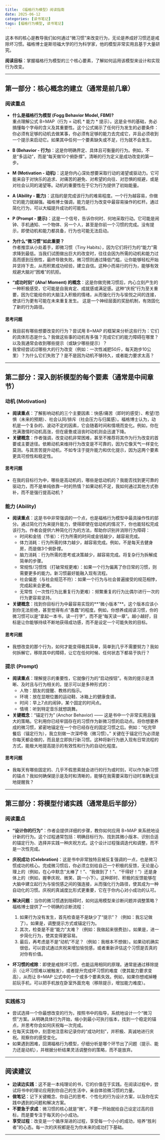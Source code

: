 ```yaml
---
title: 《福格行为模型》阅读指南
date: 2025-06-12
categories: [读书笔记]
tags: [福格行为模型, 读书笔记]
---
```

这本书的核心是教导我们如何通过“微习惯”来改变行为，无论是养成好习惯还是戒除坏习惯。福格博士是斯坦福大学的行为科学家，他的模型非常实用且基于大量研究。

**阅读目标**：掌握福格行为模型的三个核心要素，了解如何运用该模型来设计和实现行为改变。

---

## 第一部分：核心概念的建立（通常是前几章）

### 阅读重点

- **什么是福格行为模型 (Fogg Behavior Model, FBM)?**  
  重点理解公式 B=MAP（行为 = 动机 * 能力 * 提示）。这是全书的基础，务必搞懂每个字母的含义及其重要性。这个公式揭示了任何行为发生的必要条件：你必须有足够的动机去做某事，你必须有足够的能力去完成它，并且必须收到一个提示来启动它。如果其中任何一个要素缺失或不足，行为就不会发生。

- **B (Behavior - 行为)**：这是你明确界定、具体且可衡量的行为。例如，不是“多运动”，而是“每天做10个俯卧撑”。清晰的行为定义是成功改变的第一步。

- **M (Motivation - 动机)**：这是你内心深处想要采取行动的渴望或驱动力。它可能来自于对快乐的追求、对痛苦的避免、对希望的向往、对恐惧的规避，或是对社会认同的渴望等。动机的重要性在于它为行为提供了初始能量。

- **A (Ability - 能力)**：这指的是完成该行为的难易程度。一个行为越容易，你做它的能力就越强。福格博士强调，能力是行为改变中最容易操作的杠杆。通过简化行为，可以大幅提升成功的可能性。

- **P (Prompt - 提示)**：这是一个信号，告诉你何时、何地采取行动。它可能是闹钟、手机通知、一个物体、另一个人，甚至是你前一个习惯的完成。没有提示，即使动机和能力都具备，行为也可能无法启动。

- **为什么“微习惯”如此重要？**  
  作者推崇从小处着手，即微习惯（Tiny Habits），因为它们将行为的“能力”需求降到最低。当我们试图做出巨大的改变时，往往会因为所需的动机和能力过高而感到压倒性，最终导致失败。微习惯则通过降低门槛，让你能够轻松开始并坚持下去，从而积累成功经验，建立自信。这种小而易行的行为，能够有效规避大脑对“困难”的抗拒。

- **“成功时刻” (Aha! Moment) 的概念**：这是你做完微习惯后，内心立刻产生的一种积极感受，它可能是自我肯定、成就感或满足感。这种“庆祝”行为至关重要，因为它能给你的大脑注入积极的情绪，从而强化行为与愉悦之间的连接，使该行为更有可能在未来重复发生。 这是一个神经层面的奖励机制，有效固化了新的行为路径。

#### 思考问题

- 我目前有哪些想要改变的行为？尝试用 B=MAP 的框架来分析这些行为：它们的具体形态是什么？我做这些事的动机有多强？完成它们的能力障碍在哪里？以及我通常会收到哪些提示（或缺少哪些提示）？
- 我曾经尝试过哪些大的行为改变（例如：一次性减肥50斤，每天跑步10公里）？为什么它们失败了？是不是因为动机不够持久，或者能力要求太高？

---

## 第二部分：深入剖析模型的每个要素（通常是中间章节）

### 动机 (Motivation)

- **阅读重点**：了解影响动机的三个主要因素：快感/痛苦（即时的感受）、希望/恐惧（未来的预期）、社会认同/排斥（社会压力与归属感）。福格博士认为，动机是一个复杂的、波动不定的因素，它会随着时间和情境而变化。例如，你在充满激情时动机高涨，但在疲惫或沮丧时动机则会迅速下降。
- **关键概念**：作者强调，改变动机非常困难，甚至不推荐将其作为行为改变的首要或主要途径。依赖动机来维持行为改变是不可靠的，因为它像天气一样变化莫测。与其苦苦提升动机，不如专注于提升能力和优化提示，因为这两个要素更具可控性和稳定性。

#### 思考问题

- 在我的目标行为中，哪些是高动机的，哪些是低动机的？我能否找到更可靠的驱动力，而不是单纯依靠一时的热情？如果动机不足，我如何通过其他方式弥补，而不是强行提高动机？

### 能力 (Ability)

- **阅读重点**：这是书中非常强调的一个点，也是福格行为模型中最具操作性的部分。通过简化行为来提升能力，使得即使在低动机的情况下，你也能轻松完成该行为。作者会提供六种简化行为的方法，帮助你识别并消除行为障碍：
  - 时间和金钱（节省）：行为所需的时间或金钱越少，越容易完成。
  - 体力消耗：行为所需的体力越少，越容易完成。例如，不是每天去健身房，而是做3个俯卧撑。
  - 脑力消耗：行为所需的思考或决策越少，越容易完成。将复杂行为拆解成简单的步骤。
  - 常规性/习惯性（打破常规更难）：如果一个行为偏离了你日常的习惯，则需要更多的能力。新习惯最好能融入现有流程。
  - 社会偏差（与社会规范不符）：如果一个行为与社会普遍接受的规范相悖，完成起来会更难。
  - 无常性（一次性行为比重复行为更难）：频繁重复的行为比偶尔进行一次的行为更容易坚持。
- **关键概念**：找到你目标行为中最容易实现的**“微小版本”**。这个版本应该小到你无法拒绝，甚至觉得有点“愚蠢”的程度。例如，你想养成阅读习惯，你的微习惯可以是“拿起一本书，读一行字”，而不是“每天读一章”。越小越好，目标是让你能够持续不断地获得成功感，而不是设定一个可能失败的目标。

#### 思考问题

- 我想改变的那个行为，如何才能变得极其简单，简单到几乎不需要努力？我如何拆解它，移除其中的障碍，让它在任何时候、任何状态下都易于执行？

### 提示 (Prompt)

- **阅读重点**：理解提示的重要性，它就像行为的“启动按钮”。有效的提示是清晰、及时且与行为相关的。提示可以是多种形式的：
  - 人物：朋友的提醒、教练的指示。
  - 环境：放在显眼位置的运动鞋、冰箱上的健康食谱。
  - 时间：早上7点的闹钟，某个固定的时间点。
  - 情境：听到特定音乐就想跳舞。
- **关键概念**：“锚定行为” (Anchor Behavior) —— 这是书中一个非常实用且强大的策略。它利用你已经牢固存在的习惯作为新微习惯的启动点。将你想要养成的微习惯，紧密地锚定在一个你已经存在的固定习惯之后。例如：“吃完早餐后（锚定行为），我立刻做一次深呼吸（微习惯）。” 关键在于锚定行为必须是你每天都会做的，而且是立即执行新习惯。这种将新行为嵌入现有日常流程的方式，能极大地提高提示的有效性和行为的自动化程度。

#### 思考问题

- 我每天有哪些固定的、几乎不假思索就会进行的行为或时刻，可以作为新习惯的锚点？我如何确保提示是及时和清晰的，能够在我需要采取行动时准确无误地提醒我？

---

## 第三部分：将模型付诸实践（通常是后半部分）

### 阅读重点

- **“设计你的行为”**：作者会提供详细的步骤，教你如何应用 B=MAP 来系统地设计新的行为。这个过程通常包括：明确目标行为、找到其微小版本、识别合适的锚定行为、选择并实践一种庆祝方式。这个设计过程强调迭代和调整，而不是一次性完成。

- **庆祝成功 (Celebration)**：这是书中非常独特且被反复强调的一点，也是微习惯成功的核心。完成微习惯后，你必须立刻给自己一个积极的反馈，无论是心理上的（例如，在心中默念“太棒了！”、“我做到了！”、“干得好！”）还是身体上的（例如，握拳庆祝、微笑、跳一小下）。这种即时、积极的反馈能够在大脑中建立起行为与愉悦感之间的强连接，从而强化行为路径，使其成为一种自动化的习惯。庆祝的真诚度比形式更重要，它在于你内心对小成功的认可。

- **解决问题**：当你的微习惯遇到阻碍时，如何运用模型来诊断问题并调整策略？福格博士提供了一个明确的诊断流程：
  1. 如果行为没有发生，首先检查是不是缺少了“提示”？（例如：我忘记做了）。如果是，调整提示方式或锚定行为。
  2. 其次，检查是不是“能力”太难？（例如：我做起来很费劲）。如果是，进一步简化行为，使其变得更容易。
  3. 最后，再考虑是不是“动机”不足？（例如：我根本不想做）。如果动机确实很低，可以尝试通过庆祝来增加愉悦感，或者重新评估这个习惯是否真的对你有价值。

- **坏习惯的戒除**：即使是戒除坏习惯，也能运用相同的原理。通常是通过移除提示（让坏习惯难以被触发），或者提升完成坏习惯的难度（使其能力要求变高），从而让 B=MAP 公式中的一个或多个要素失效。例如，如果你想戒掉睡前玩手机，可以把手机放在卧室外面充电（移除提示，增加能力难度）。

---

### 实践练习

- 尝试选择一个你最想改变的行为，按照书中的指导，系统地设计一个“微习惯”方案。从明确具体行为开始，缩小到最小可执行版本，找到一个稳定的锚点，并思考你会如何庆祝每一次完成。
- 在每天实践中，刻意地注意和记录你的“成功时刻”，并积极、真诚地进行庆祝。观察你的感受变化。
- 如果遇到困难，回溯福格行为模型，仔细分析是哪个环节出了问题（提示、能力还是动机），并根据分析结果灵活调整你的策略，而不是放弃。

---

## 阅读建议

- **边读边实践**：这不是一本纯理论的书，它的价值在于实践。在阅读过程中，尝试将书中的理论应用到你自己的生活中，亲自体验微习惯的力量。
- **做笔记**：记下关键概念、你自己的思考、个性化的行为设计方案，以及你在实践中遇到的问题和解决方案。
- **不要急于求成**：微习惯的核心就是“微”。不要一开始就给自己设定过高的目标，而是要专注于每天的小小成功。
- **享受过程**：改变是一个循序渐进的过程，享受每一个小小的成功，培养“胜利者”的心态。每一次的庆祝都是在为你未来的成功打下基础。

---
